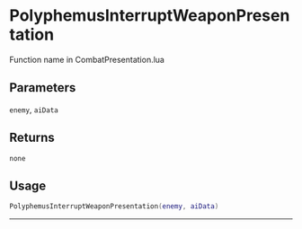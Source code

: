 # PolyphemusInterruptWeaponPresentation
Function name in CombatPresentation.lua
## Parameters
`enemy`, `aiData`
## Returns
`none`
## Usage
```lua
PolyphemusInterruptWeaponPresentation(enemy, aiData)
```
---
